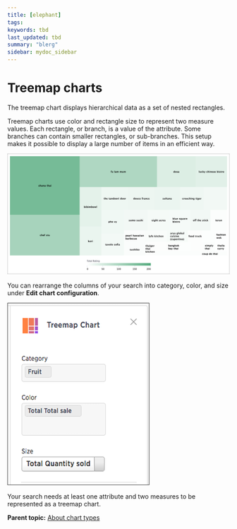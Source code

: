```yaml
---
title: [elephant]
tags: 
keywords: tbd
last_updated: tbd
summary: "blerg"
sidebar: mydoc_sidebar
---
```

# Treemap charts

The treemap chart displays hierarchical data as a set of nested rectangles.

Treemap charts use color and rectangle size to represent two measure values. Each rectangle, or branch, is a value of the attribute. Some branches can contain smaller rectangles, or sub-branches. This setup makes it possible to display a large number of items in an efficient way.

 ![](/pages/images/treemap_example.png "Treemap chart example") 

You can rearrange the columns of your search into category, color, and size under **Edit chart configuration**.

 ![](/pages/images/treemap_size.png "Branch category, color, and size") 

Your search needs at least one attribute and two measures to be represented as a treemap chart.

**Parent topic:** [About chart types](../../../pages/end_user_guide/end_user_search/about_chart_types.html)

